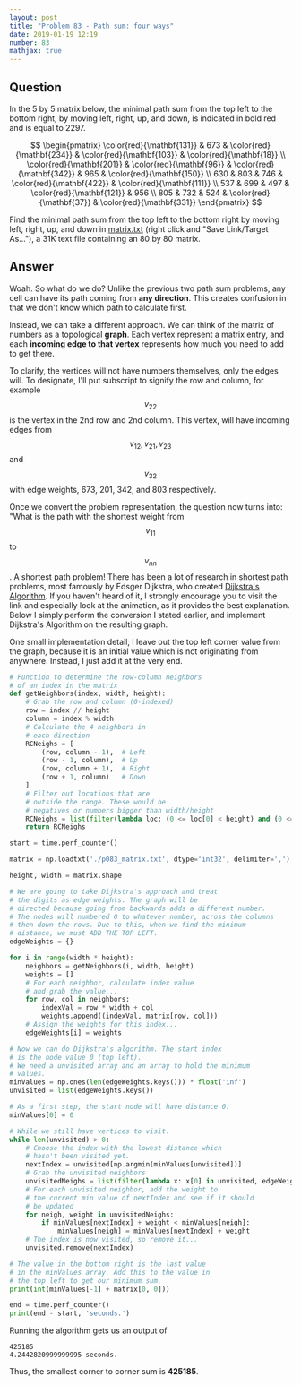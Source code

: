 ```yaml
---
layout: post
title: "Problem 83 - Path sum: four ways"
date: 2019-01-19 12:19
number: 83
mathjax: true
---
```


## Question

In the 5 by 5 matrix below, the minimal path sum from the top left to the bottom right, by moving left, right, up, and down, is indicated in bold red and is equal to 2297.


$$
\begin{pmatrix}
	\color{red}{\mathbf{131}} & 673 & \color{red}{\mathbf{234}} & \color{red}{\mathbf{103}} & \color{red}{\mathbf{18}}
	\\
	\color{red}{\mathbf{201}} & \color{red}{\mathbf{96}} & 
		\color{red}{\mathbf{342}} & 965 & \color{red}{\mathbf{150}}
	\\
	630 & 803 & 746 & \color{red}{\mathbf{422}} & \color{red}{\mathbf{111}}
	\\
	537 & 699 & 497 & \color{red}{\mathbf{121}} & 956
	\\
	805 & 732 & 524 & \color{red}{\mathbf{37}} & \color{red}{\mathbf{331}}
\end{pmatrix}
$$


Find the minimal path sum from the top left to the bottom right by moving left, right, up, and down in [matrix.txt](https://projecteuler.net/project/resources/p083_matrix.txt) (right click and "Save Link/Target As..."), a 31K text file containing an 80 by 80 matrix.

## Answer

Woah. So what do we do? Unlike the previous two path sum problems, any cell can have its path coming from **any direction**. This creates confusion in that we don't know which path to calculate first. 

Instead, we can take a different approach. We can think of the matrix of numbers as a topological **graph**. Each vertex represent a matrix entry, and each **incoming edge to that vertex** represents how much you need to add to get there.

To clarify, the vertices will not have numbers themselves, only the edges will. To designate, I'll put subscript to signify the row and column, for example $$v_{22}$$ is the vertex in the 2nd row and 2nd column. This vertex, will have incoming edges from $$v_{12}, v_{21}, v_{23}$$ and $$v_{32}$$ with edge weights, 673, 201, 342, and 803 respectively. 

Once we convert the problem representation, the question now turns into: "What is the path with the shortest weight from $$v_{11}$$ to $$v_{nn}$$. A shortest path problem! There has been a lot of research in shortest path problems, most famously by Edsger Dijkstra, who created [Dijkstra's Algorithm](https://en.wikipedia.org/wiki/Dijkstra%27s_algorithm). If you haven't heard of it, I strongly encourage you to visit the link and especially look at the animation, as it provides the best explanation. Below I simply perform the conversion I stated earlier, and implement Dijkstra's Algorithm on the resulting graph.

One small implementation detail, I leave out the top left corner value from the graph, because it is an initial value which is not originating from anywhere. Instead, I just add it at the very end.

```python
# Function to determine the row-column neighbors
# of an index in the matrix
def getNeighbors(index, width, height):
    # Grab the row and column (0-indexed)
    row = index // height
    column = index % width
    # Calculate the 4 neighbors in
    # each direction
    RCNeighs = [
        (row, column - 1),  # Left
        (row - 1, column),  # Up
        (row, column + 1),  # Right
        (row + 1, column)   # Down
    ]
    # Filter out locations that are
    # outside the range. These would be
    # negatives or numbers bigger than width/height
    RCNeighs = list(filter(lambda loc: (0 <= loc[0] < height) and (0 <= loc[1] < width), RCNeighs))
    return RCNeighs

start = time.perf_counter()

matrix = np.loadtxt('./p083_matrix.txt', dtype='int32', delimiter=',')

height, width = matrix.shape

# We are going to take Dijkstra's approach and treat
# the digits as edge weights. The graph will be
# directed because going from backwards adds a different number.
# The nodes will numbered 0 to whatever number, across the columns
# then down the rows. Due to this, when we find the minimum
# distance, we must ADD THE TOP LEFT.
edgeWeights = {}

for i in range(width * height):
    neighbors = getNeighbors(i, width, height)
    weights = []
    # For each neighbor, calculate index value
    # and grab the value...
    for row, col in neighbors:
        indexVal = row * width + col
        weights.append((indexVal, matrix[row, col]))
    # Assign the weights for this index...
    edgeWeights[i] = weights

# Now we can do Dijkstra's algorithm. The start index
# is the node value 0 (top left).
# We need a unvisited array and an array to hold the minimum
# values.
minValues = np.ones(len(edgeWeights.keys())) * float('inf')
unvisited = list(edgeWeights.keys())

# As a first step, the start node will have distance 0.
minValues[0] = 0

# While we still have vertices to visit.
while len(unvisited) > 0:
    # Choose the index with the lowest distance which
    # hasn't been visited yet.
    nextIndex = unvisited[np.argmin(minValues[unvisited])]
    # Grab the unvisited neighbors
    unvisitedNeighs = list(filter(lambda x: x[0] in unvisited, edgeWeights[nextIndex]))
    # For each unvisited neighbor, add the weight to
    # the current min value of nextIndex and see if it should
    # be updated
    for neigh, weight in unvisitedNeighs:
        if minValues[nextIndex] + weight < minValues[neigh]:
            minValues[neigh] = minValues[nextIndex] + weight
    # The index is now visited, so remove it...
    unvisited.remove(nextIndex)

# The value in the bottom right is the last value
# in the minValues array. Add this to the value in
# the top left to get our minimum sum.
print(int(minValues[-1] + matrix[0, 0]))

end = time.perf_counter()
print(end - start, 'seconds.')
```

Running the algorithm gets us an output of

```
425185
4.2442820999999995 seconds.
```

Thus, the smallest corner to corner sum is **425185**.